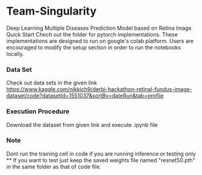 # Team-Singularity
Deep Learning Multiple Diseases Prediction Model based on Retina Image
Quick Start
Chech out the folder for pytorch implementations. These implementations are designed to run on google's colab platform. Users are encouraged to modify the setup section in order to run the notebooks locally.
### Data Set
Check out data sets in the given link 
https://www.kaggle.com/nikkich9/derbi-hackathon-retinal-fundus-image-dataset/code?datasetId=1551037&sortBy=dateRun&tab=profile
### Execution Procedure
Download the dataset from given link and execute .ipynb file
### Note
Dont run the training cell in code if you are running inference or testing only
** If you want to test just keep the saved weights file named "resnet50.pth" in the same folder as that of code file. 
